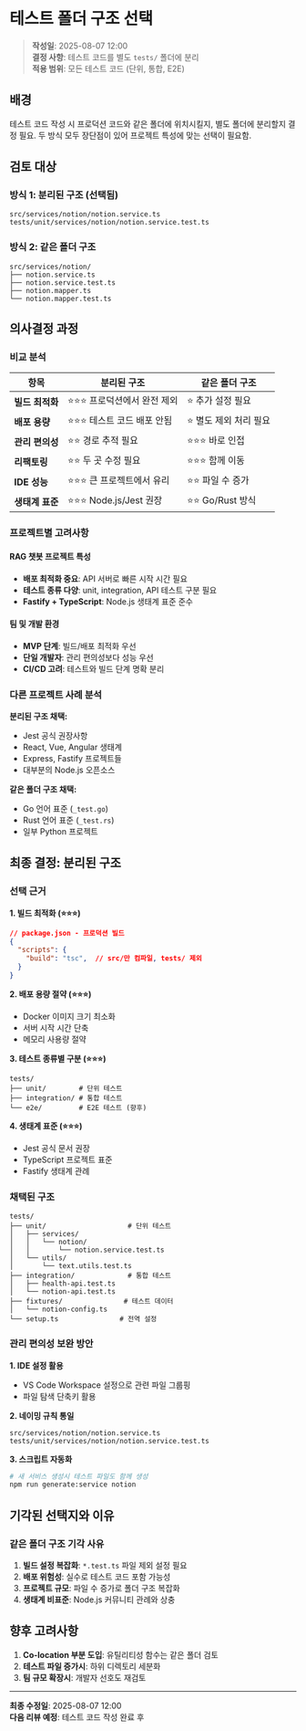 # 테스트 폴더 구조 선택

> **작성일**: 2025-08-07 12:00  
> **결정 사항**: 테스트 코드를 별도 `tests/` 폴더에 분리  
> **적용 범위**: 모든 테스트 코드 (단위, 통합, E2E)

## 배경

테스트 코드 작성 시 프로덕션 코드와 같은 폴더에 위치시킬지, 별도 폴더에 분리할지 결정 필요. 두 방식 모두 장단점이 있어 프로젝트 특성에 맞는 선택이 필요함.

## 검토 대상

### 방식 1: 분리된 구조 (선택됨)
```
src/services/notion/notion.service.ts
tests/unit/services/notion/notion.service.test.ts
```

### 방식 2: 같은 폴더 구조
```
src/services/notion/
├── notion.service.ts
├── notion.service.test.ts
├── notion.mapper.ts
└── notion.mapper.test.ts
```

## 의사결정 과정

### 비교 분석

| 항목 | 분리된 구조 | 같은 폴더 구조 |
|------|-------------|----------------|
| **빌드 최적화** | ⭐⭐⭐ 프로덕션에서 완전 제외 | ⭐ 추가 설정 필요 |
| **배포 용량** | ⭐⭐⭐ 테스트 코드 배포 안됨 | ⭐ 별도 제외 처리 필요 |
| **관리 편의성** | ⭐⭐ 경로 추적 필요 | ⭐⭐⭐ 바로 인접 |
| **리팩토링** | ⭐⭐ 두 곳 수정 필요 | ⭐⭐⭐ 함께 이동 |
| **IDE 성능** | ⭐⭐⭐ 큰 프로젝트에서 유리 | ⭐⭐ 파일 수 증가 |
| **생태계 표준** | ⭐⭐⭐ Node.js/Jest 권장 | ⭐⭐ Go/Rust 방식 |

### 프로젝트별 고려사항

#### RAG 챗봇 프로젝트 특성
- **배포 최적화 중요**: API 서버로 빠른 시작 시간 필요
- **테스트 종류 다양**: unit, integration, API 테스트 구분 필요
- **Fastify + TypeScript**: Node.js 생태계 표준 준수

#### 팀 및 개발 환경
- **MVP 단계**: 빌드/배포 최적화 우선
- **단일 개발자**: 관리 편의성보다 성능 우선
- **CI/CD 고려**: 테스트와 빌드 단계 명확 분리

### 다른 프로젝트 사례 분석

**분리된 구조 채택:**
- Jest 공식 권장사항
- React, Vue, Angular 생태계
- Express, Fastify 프로젝트들
- 대부분의 Node.js 오픈소스

**같은 폴더 구조 채택:**
- Go 언어 표준 (`_test.go`)
- Rust 언어 표준 (`_test.rs`)
- 일부 Python 프로젝트

## 최종 결정: 분리된 구조

### 선택 근거

**1. 빌드 최적화 (⭐⭐⭐)**
```json
// package.json - 프로덕션 빌드
{
  "scripts": {
    "build": "tsc",  // src/만 컴파일, tests/ 제외
  }
}
```

**2. 배포 용량 절약 (⭐⭐⭐)**
- Docker 이미지 크기 최소화
- 서버 시작 시간 단축
- 메모리 사용량 절약

**3. 테스트 종류별 구분 (⭐⭐⭐)**
```
tests/
├── unit/        # 단위 테스트
├── integration/ # 통합 테스트
└── e2e/         # E2E 테스트 (향후)
```

**4. 생태계 표준 (⭐⭐⭐)**
- Jest 공식 문서 권장
- TypeScript 프로젝트 표준
- Fastify 생태계 관례

### 채택된 구조

```
tests/
├── unit/                    # 단위 테스트
│   ├── services/
│   │   └── notion/
│   │       └── notion.service.test.ts
│   └── utils/
│       └── text.utils.test.ts
├── integration/             # 통합 테스트
│   ├── health-api.test.ts
│   └── notion-api.test.ts
├── fixtures/               # 테스트 데이터
│   └── notion-config.ts
└── setup.ts               # 전역 설정
```

### 관리 편의성 보완 방안

**1. IDE 설정 활용**
- VS Code Workspace 설정으로 관련 파일 그룹핑
- 파일 탐색 단축키 활용

**2. 네이밍 규칙 통일**
```
src/services/notion/notion.service.ts
tests/unit/services/notion/notion.service.test.ts
```

**3. 스크립트 자동화**
```bash
# 새 서비스 생성시 테스트 파일도 함께 생성
npm run generate:service notion
```

## 기각된 선택지와 이유

### 같은 폴더 구조 기각 사유
1. **빌드 설정 복잡화**: `*.test.ts` 파일 제외 설정 필요
2. **배포 위험성**: 실수로 테스트 코드 포함 가능성
3. **프로젝트 규모**: 파일 수 증가로 폴더 구조 복잡화
4. **생태계 비표준**: Node.js 커뮤니티 관례와 상충

## 향후 고려사항

1. **Co-location 부분 도입**: 유틸리티성 함수는 같은 폴더 검토
2. **테스트 파일 증가시**: 하위 디렉토리 세분화
3. **팀 규모 확장시**: 개발자 선호도 재검토

---

**최종 수정일**: 2025-08-07 12:00  
**다음 리뷰 예정**: 테스트 코드 작성 완료 후